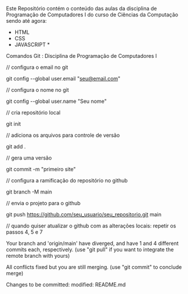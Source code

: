 Este Repositório contém o conteúdo das aulas da disciplina de Programação de Computadores I  do curso de Ciências da Computação
sendo até agora:
- HTML
- CSS
- JAVASCRIPT *

Comandos Git :
Disciplina de Programação de Computadores I


// configura o email no git

git config --global user.email "seu@email.com"




// configura o nome no git

git config --global user.name "Seu nome"



// cria repositório local

git init




// adiciona os arquivos para controle de versão

git add .


// gera uma versão

git commit -m "primeiro site"




// configura a ramificação do repositório no github

git branch -M main




// envia o projeto para o github

git push https://github.com/seu_usuario/seu_repositorio.git main




// quando quiser atualizar o github com as alterações locais:
repetir os passos 4, 5 e 7











Your branch and 'origin/main' have diverged,
and have 1 and 4 different commits each, respectively.
  (use "git pull" if you want to integrate the remote branch with yours)

All conflicts fixed but you are still merging.
  (use "git commit" to conclude merge)

Changes to be committed:
        modified:   README.md
